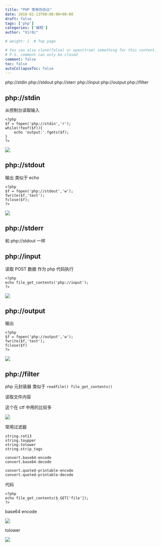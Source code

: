 ```yaml
---
title: "PHP 常用伪协议"
date: 2018-02-13T00:00:00+08:00
draft: false
tags: ['php']
categories: ['编程']
author: "X1r0z"

# weight: 1  # Top page

# You can also close(false) or open(true) something for this content.
# P.S. comment can only be closed
comment: false
toc: false
autoCollapseToc: false
---
```


php://stdin php://stdout php://sterr php://input php://output php://filter

<!--more-->

## php://stdin

从控制台读取输入

```
<?php
$f = fopen('php://stdin','r');
while(!feof($f)){
	echo 'output:'.fgets($f);
}
?>
```

![](http://exp10it-1252109039.cossh.myqcloud.com/2018/02/12/1518416933.jpg)

## php://stdout

输出 类似于 echo

```
<?php
$f = fopen('php://stdout','w');
fwrite($f,'test');
fclose($f);
?>
```

![](http://exp10it-1252109039.cossh.myqcloud.com/2018/02/12/1518417021.jpg)

## php://stderr

和 php://stdout 一样

## php://input

读取 POST 数据 作为 php 代码执行

```
<?php
echo file_get_contents('php://input');
?>
```

![](http://exp10it-1252109039.cossh.myqcloud.com/2018/02/12/1518417157.jpg)

## php://output

输出

```
<?php
$f = fopen('php://output','w');
fwrite($f,'test');
fclose($f)
?>
```

![](http://exp10it-1252109039.cossh.myqcloud.com/2018/02/12/1518417229.jpg)

## php://filter

php 元封装器 类似于 `readfile() file_get_contents()`

读取文件内容

这个在 ctf 中用的比较多

![](http://exp10it-1252109039.cossh.myqcloud.com/2018/02/12/1518417286.jpg)

常用过滤器

```
string.rot13
string.toupper
string.tolower
string.strip_tags

convert.base64-encode
convert.base64-decode

convert.quoted-printable-encode
convert.quoted-printable-decode
```

代码

```
<?php
echo file_get_contents($_GET['file']);
?>
```

base64 encode

![](http://exp10it-1252109039.cossh.myqcloud.com/2018/02/12/1518417373.jpg)

tolower

![](http://exp10it-1252109039.cossh.myqcloud.com/2018/02/12/1518417564.jpg)